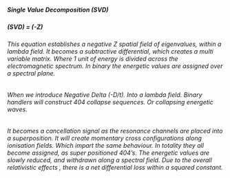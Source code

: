 ##### Single Value Decomposition (SVD)
##### (SVD) = (-Z)

###### This equation establishes a negative Z spatial field of eigenvalues, within a lambda field. It becomes a subtractive differential, which creates a multi variable matrix. Where 1 unit of energy is divided across the electromagnetic spectrum. In binary the energetic values are assigned over a spectral plane. 

###### When we introduce Negative Delta (-D/t). Into a lambda field. Binary handlers will construct 404 collapse sequences. Or collapsing energetic waves.
###### It becomes a cancellation signal as the resonance channels are placed into a superposition. It will create momentary cross configurations along ionisation fields. Which impart the same behaviour. In totality they all become assigned, as super positioned 404’s. The energetic values are slowly reduced, and withdrawn along a spectral field. Due to the overall relativistic effects , there is a net differential loss within a squared constant. 

